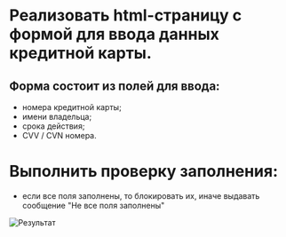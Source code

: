 # Реализовать html-страницу с формой для ввода данных кредитной карты.

## Форма состоит из полей для ввода:

- номера кредитной карты;
- имени владельца;
- срока действия;
- CVV / CVN номера.

# Выполнить проверку заполнения:

- если все поля заполнены, то блокировать  их, иначе выдавать сообщение "Не все поля заполнены"

![Результат](https://avatars.mds.yandex.net/get-images-cbir/9526374/I0JDIuV-Ur1_McYHQmKnjg8700/ocr)
